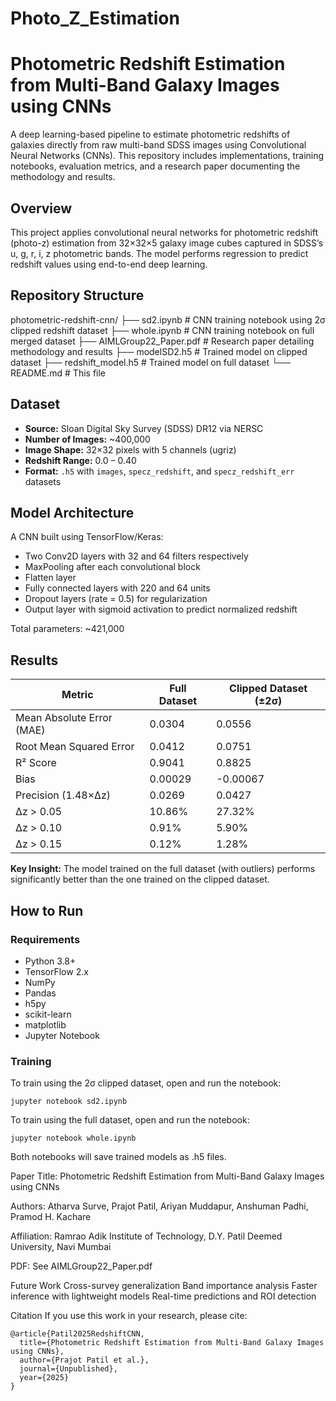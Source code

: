 # Photo_Z_Estimation

# Photometric Redshift Estimation from Multi-Band Galaxy Images using CNNs

A deep learning-based pipeline to estimate photometric redshifts of galaxies directly from raw multi-band SDSS images using Convolutional Neural Networks (CNNs). This repository includes implementations, training notebooks, evaluation metrics, and a research paper documenting the methodology and results.

## Overview

This project applies convolutional neural networks for photometric redshift (photo-z) estimation from 32×32×5 galaxy image cubes captured in SDSS’s u, g, r, i, z photometric bands. The model performs regression to predict redshift values using end-to-end deep learning.

## Repository Structure

photometric-redshift-cnn/
├── sd2.ipynb              # CNN training notebook using 2σ clipped redshift dataset
├── whole.ipynb            # CNN training notebook on full merged dataset
├── AIMLGroup22_Paper.pdf  # Research paper detailing methodology and results
├── modelSD2.h5            # Trained model on clipped dataset
├── redshift_model.h5      # Trained model on full dataset
└── README.md              # This file


## Dataset

- **Source:** Sloan Digital Sky Survey (SDSS) DR12 via NERSC  
- **Number of Images:** ~400,000  
- **Image Shape:** 32×32 pixels with 5 channels (ugriz)  
- **Redshift Range:** 0.0 – 0.40  
- **Format:** `.h5` with `images`, `specz_redshift`, and `specz_redshift_err` datasets  

## Model Architecture

A CNN built using TensorFlow/Keras:

- Two Conv2D layers with 32 and 64 filters respectively  
- MaxPooling after each convolutional block  
- Flatten layer  
- Fully connected layers with 220 and 64 units  
- Dropout layers (rate = 0.5) for regularization  
- Output layer with sigmoid activation to predict normalized redshift  

Total parameters: ~421,000


## Results

| Metric                    | Full Dataset     | Clipped Dataset (±2σ) |
|---------------------------|------------------|------------------------|
| Mean Absolute Error (MAE) | 0.0304           | 0.0556                 |
| Root Mean Squared Error   | 0.0412           | 0.0751                 |
| R² Score                  | 0.9041           | 0.8825                 |
| Bias                      | 0.00029          | -0.00067               |
| Precision (1.48×Δz)       | 0.0269           | 0.0427                 |
| Δz > 0.05                 | 10.86%           | 27.32%                 |
| Δz > 0.10                 | 0.91%            | 5.90%                  |
| Δz > 0.15                 | 0.12%            | 1.28%                  |

**Key Insight:** The model trained on the full dataset (with outliers) performs significantly better than the one trained on the clipped dataset.

## How to Run

### Requirements

- Python 3.8+  
- TensorFlow 2.x  
- NumPy  
- Pandas  
- h5py  
- scikit-learn  
- matplotlib  
- Jupyter Notebook  

### Training

To train using the 2σ clipped dataset, open and run the notebook:

```
jupyter notebook sd2.ipynb
```

To train using the full dataset, open and run the notebook:

```
jupyter notebook whole.ipynb
```

Both notebooks will save trained models as .h5 files.

Paper
Title: Photometric Redshift Estimation from Multi-Band Galaxy Images using CNNs

Authors: Atharva Surve, Prajot Patil, Ariyan Muddapur, Anshuman Padhi, Pramod H. Kachare

Affiliation: Ramrao Adik Institute of Technology, D.Y. Patil Deemed University, Navi Mumbai

PDF: See AIMLGroup22_Paper.pdf

Future Work
Cross-survey generalization
Band importance analysis
Faster inference with lightweight models
Real-time predictions and ROI detection


Citation
If you use this work in your research, please cite:
```
@article{Patil2025RedshiftCNN,
  title={Photometric Redshift Estimation from Multi-Band Galaxy Images using CNNs},
  author={Prajot Patil et al.},
  journal={Unpublished},
  year={2025}
}
```

